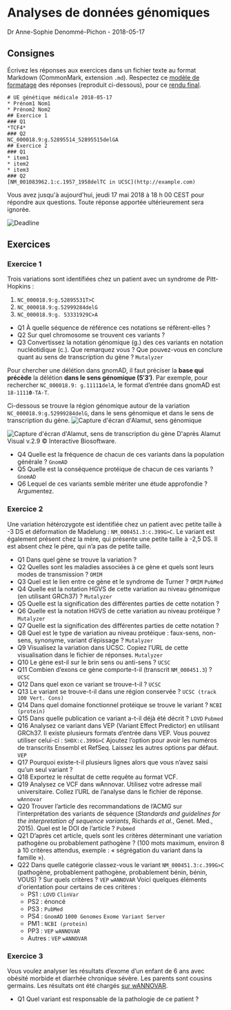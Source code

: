 # Analyses de données génomiques

Dr Anne-Sophie Denommé-Pichon - 2018-05-17

## Consignes

Écrivez les réponses aux exercices dans un fichier texte au format Markdown (CommonMark, extension `.md`). Respectez ce [modèle de formatage](https://raw.githubusercontent.com/Oodnadatta/Exercises/master/exemple.md) des réponses (reproduit ci-dessous), pour ce [rendu final](https://github.com/Oodnadatta/Exercises/blob/master/exemple.md).

```
# UE génétique médicale 2018-05-17
* Prénom1 Nom1
* Prénom2 Nom2
## Exercice 1
### Q1
*TCF4*
### Q2
NC_000018.9:g.52895514_52895515delGA
## Exercice 2
### Q1
* item1
* item2
* item3
### Q2
[NM_001083962.1:c.1957_1958delTC in UCSC](http://example.com)
```

Vous avez jusqu'à aujourd'hui, jeudi 17 mai 2018 à 18 h 00 CEST pour répondre aux questions. Toute réponse apportée ultérieurement sera ignorée.

![Deadline](https://raw.githubusercontent.com/Bioinformatics-classroom/Genomic-analysis/master/Deadline.png)

## Exercices

### Exercice 1

Trois variations sont identifiées chez un patient avec un syndrome de Pitt-Hopkins :
1. `NC_000018.9:g.52895531T>C`
2. `NC_000018.9:g.52999284delG`
3. `NC_000018.9:g. 53331929C>A`

- Q1 À quelle séquence de référence ces notations se réfèrent-elles ?
- Q2 Sur quel chromosome se trouvent ces variants ?
- Q3 Convertissez la notation génomique (g.) des ces variants en notation nucléotidique (c.). Que remarquez vous ? Que pouvez-vous en conclure quant au sens de transcription du gène ? `Mutalyzer`

Pour chercher une délétion dans gnomAD, il faut préciser la **base qui précède** la délétion **dans le sens génomique (5′3′)**. Par exemple, pour rechercher <code>NC_000018.9: g.1111<b>1</b>delA</code>, le format d’entrée dans gnomAD est <code>18-1111<b>0</b>-TA-T</code>.

Ci-dessous se trouve la région génomique autour de la variation `NC_000018.9:g.52999284delG`, dans le sens génomique et dans le sens de transcription du gène.
![Capture d'écran d'Alamut, sens génomique](https://raw.githubusercontent.com/Bioinformatics-classroom/Genomic-analysis/master/sens-g%C3%A9nomique.png)

![Capture d'écran d'Alamut, sens de transcription du gène](https://raw.githubusercontent.com/Bioinformatics-classroom/Genomic-analysis/master/sens-de-transcription.png)
D'après Alamut Visual v.2.9 © Interactive Biosoftware.

- Q4 Quelle est la fréquence de chacun de ces variants dans la population générale ? `GnomAD`
- Q5 Quelle est la conséquence protéique de chacun de ces variants ? `GnomAD`
- Q6 Lequel de ces variants semble mériter une étude approfondie ? Argumentez.

### Exercice 2

Une variation hétérozygote est identifiée chez un patient avec petite taille à -3 DS et déformation de Madelung : `NM_000451.3:c.399G>C`. Le variant est également présent chez la mère, qui présente une petite taille à -2,5 DS. Il est absent chez le père, qui n’a pas de petite taille.

- Q1 Dans quel gène se trouve la variation ?
- Q2 Quelles sont les maladies associées à ce gène et quels sont leurs modes de transmission ? `OMIM`
- Q3 Quel est le lien entre ce gène et le syndrome de Turner ? `OMIM` `PubMed`
- Q4 Quelle est la notation HGVS de cette variation au niveau génomique (en utilisant GRCh37) ? `Mutalyzer`
- Q5 Quelle est la signification des différentes parties de cette notation ?
- Q6 Quelle est la notation HGVS de cette variation au niveau protéique ? `Mutalyzer`
- Q7 Quelle est la signification des différentes parties de cette notation ?
- Q8 Quel est le type de variation au niveau protéique : faux-sens, non-sens, synonyme, variant d’épissage ? `Mutalyzer`
- Q9 Visualisez la variation dans UCSC. Copiez l’URL de cette visualisation dans le fichier de réponses. `Mutalyzer`
- Q10 Le gène est-il sur le brin sens ou anti-sens ? `UCSC`
- Q11 Combien d’exons ce gène comporte-t-il (transcrit `NM_000451.3`) ? `UCSC`
- Q12 Dans quel exon ce variant se trouve-t-il ? `UCSC`
- Q13 Le variant se trouve-t-il dans une région conservée ? `UCSC (track 100 Vert. Cons)`
- Q14 Dans quel domaine fonctionnel protéique se trouve le variant ? `NCBI (protein)`
- Q15 Dans quelle publication ce variant a-t-il déjà été décrit ? `LOVD` `Pubmed`
- Q16 Analysez ce variant dans VEP (Variant Effect Predictor) en utilisant GRCh37.
Il existe plusieurs formats d’entrée dans VEP. Vous pouvez utiliser celui-ci : `SHOX:c.399G>C`
Ajoutez l’option pour avoir les numéros de transcrits Ensembl et RefSeq. Laissez les autres options par défaut. `VEP`
- Q17 Pourquoi existe-t-il plusieurs lignes alors que vous n’avez saisi qu’un seul variant ?
- Q18 Exportez le résultat de cette requête au format VCF.
- Q19 Analysez ce VCF dans wAnnovar. Utilisez votre adresse mail universitaire. Collez l’URL de l’analyse dans le fichier de réponse. `wAnnovar`
- Q20 Trouver l’article des recommandations de l’ACMG sur l’interprétation des variants de séquence (*Standards and guidelines for the interpretation of sequence variants*, Richards *et al.*, Genet. Med., 2015). Quel est le DOI de l’article ? `Pubmed`
- Q21 D’après cet article, quels sont les critères déterminant une variation pathogène ou probablement pathogène ? (100 mots maximum, environ 8 à 10 critères attendus, exemple : « ségrégation du variant dans la famille »).
- Q22 Dans quelle catégorie classez-vous le variant `NM_000451.3:c.399G>C` (pathogène, probablement pathogène, probablement bénin, bénin, VOUS) ? Sur quels critères ? `VEP` `wANNOVAR`
Voici quelques éléments d'orientation pour certains de ces critères :
  - PS1 : `LOVD` `ClinVar`
  - PS2 : énoncé
  - PS3 : `PubMed`
  - PS4 : `GnomAD` `1000 Genomes` `Exome Variant Server`
  - PM1 : `NCBI (protein)`
  - PP3 : `VEP` `wANNOVAR`
  - Autres : `VEP` `wANNOVAR`

### Exercice 3

Vous voulez analyser les résultats d’exome d’un enfant de 6 ans avec obésité morbide et diarrhée chronique sévère. Les parents sont cousins germains. Les résultats ont été chargés [sur wANNOVAR](http://wannovar.wglab.org/FIXME).

 - Q1 Quel variant est responsable de la pathologie de ce patient ?
